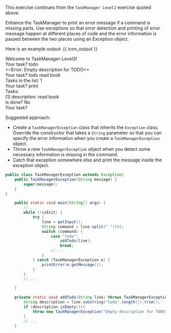 <panel header="{{ icon_Q }} TaskManager Level 3">
<question>
<div id="body">

<panel header="%%{{ icon_prereq }} TaskManager Level2 (for reference)%%">
  <include src="../../inheritance/polymorphism/q-taskManagerLevel2.md#body" />
</panel>

This exercise continues from the `TaskManager Level2` exercise quoted above.

Enhance the TaskManager to print an error message if a command is missing parts. Use exceptions so that error detection and printing of error message happen at different places of code and the error information is passed between the two places using an Exception object.

Here is an example output: {{ icon_output }}

<box>
<div class="text-monospace">

Welcome to TaskManager-Level3!
<br>Your task? todo
<br>==Error: Empty description for TODO==
<br>Your task? todo read book
<br>Tasks in the list: 1
<br>Your task? print
<br>Tasks:
<br>[1] description: read book
<br>    is done? No
<br>Your task?
</div>
</box>

Suggested approach:
* Create a `TaskManagerException` class that inherits the `Exception` class. Override the constructor that takes a `String` parameter so that you can specify the error information when you create a `TaskManagerException` object.
* Throw a new `TaskManagerException` object when you detect some necessary information is missing in the command.
* Catch that exception somewhere else and print the message inside the exception object.


<panel type="seamless" header="Partial solution">

```java
public class TaskManagerException extends Exception{
    public TaskManagerException(String message) {
        super(message);
    }
}
```
```java
    public static void main(String[] args) {
        // ...
        while (!isExit) {
            try {
                line = getInput();
                String command = line.split(" ")[0];
                switch (command) {
                    case "todo":
                        addTodo(line);
                        break;
                    // ...
                }
            } catch (TaskManagerException e) {
                printError(e.getMessage());
            }
        }
        // ...

    }

    private static void addTodo(String line) throws TaskManagerException {
        String description = line.substring("todo".length()).trim();
        if (description.isEmpty()){
            throw new TaskManagerException("Empty description for TODO");
        }
        // ...
    }
```
</panel>

</div>
</question>
</panel>
